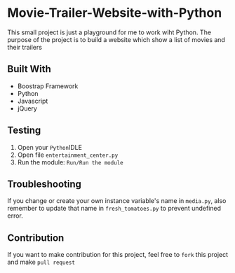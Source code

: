 # Movie-Trailer-Website-with-Python

This small project is just a playground for me to work wiht Python.
The purpose of the project is to build a website which show a list of movies and their trailers

## Built With
- Boostrap Framework
- Python
- Javascript
- jQuery

## Testing
1. Open your `Python`IDLE
2. Open file `entertainment_center.py`
3. Run the module: `Run/Run the module`

## Troubleshooting
If you change or create your own instance variable's name in `media.py`, also remember to update that name in `fresh_tomatoes.py` to prevent undefined error.

## Contribution
If you want to make contribution for this project, feel free to `fork` this project and make `pull request`

